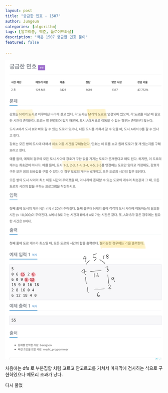 ```yaml
---
layout: post
title: "궁금한 민호 - 1507"
author: Jungeun
categories: [algorithm]
tags: [알고리즘, 백준, 플로이드와샬]
description: "백준 1507 궁금한 민호 풀이"
featured: false

---
```


![1507](/assets/images/boj/1507_boj.png)

처음에는 dfs 로 부분집합 처럼 고르고 안고르고를 거쳐서 마지막에 검사하는 식으로 구현하였으나 메모리 초과가 났다. 

다시 풀었

<script src="https://gist.github.com/JungeunKwon/fe8e18ee06a1bcb3c93515cb716b3587.js"></script>